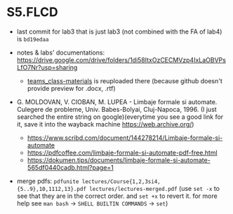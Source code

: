 # S5.FLCD

- last commit for lab3 that is just lab3 (not combined with the FA of lab4) is `bd19edaa`  
- notes & labs' documentations: https://drive.google.com/drive/folders/1di58ItxOzCECMVzp4IxLaOBVPsLfO7Nr?usp=sharing 
	- [teams_class-materials](https://drive.google.com/drive/folders/1uE15JvzCSvJ2BkIBGVKe96H-9afmy-nU) is reuploaded there (because github doesn't provide preview for .docx, .rtf)  

- G. MOLDOVAN, V. CIOBAN, M. LUPEA - Limbaje formale si automate. Culegere de probleme, Univ. Babes-Bolyai,
Cluj-Napoca, 1996. (I just searched the entire string on google)(everytime you see a good link for it, save it into the wayback machine https://web.archive.org/)
	- https://www.scribd.com/document/144278214/Limbaje-formale-si-automate
	- https://pdfcoffee.com/limbaje-formale-si-automate-pdf-free.html
	- https://dokumen.tips/documents/limbaje-formale-si-automate-565df0440cadb.html?page=1

- merge pdfs: `pdfunite lectures/Course{1,2,3si4,{5..9},10,1112,13}.pdf lectures/lectures-merged.pdf` (use `set -x` to see that they are in the correct order. and `set +x` to revert it. for more help see `man bash` -> `SHELL BUILTIN COMMANDS` -> `set`)

